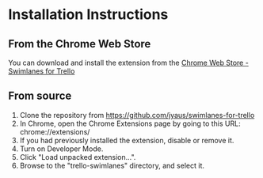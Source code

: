 Installation Instructions
=========================

From the Chrome Web Store
-------------------------
You can download and install the extension from the [Chrome Web Store - Swimlanes for Trello](https://chrome.google.com/webstore/detail/trello-swimlanes/dfgkochbhfjgjjlniepamdfajllaaefa)

From source
-----------
1. Clone the repository from https://github.com/jyaus/swimlanes-for-trello
2. In Chrome, open the Chrome Extensions page by going to this URL: chrome://extensions/
3. If you had previously installed the extension, disable or remove it.
4. Turn on Developer Mode.
5. Click "Load unpacked extension...".
6. Browse to the "trello-swimlanes" directory, and select it.


